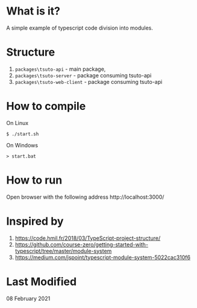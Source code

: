 # What is it?
A simple example of typescript code division into modules.

# Structure

1. `packages\tsuto-api` - main package,
2. `packages\tsuto-server` - package consuming tsuto-api
3. `packages\tsuto-web-client` - package consuming tsuto-api

# How to compile

On Linux
```
$ ./start.sh
```

On Windows
```
> start.bat
```

# How to run

Open browser with the following address
http://localhost:3000/

# Inspired by

1. https://code.hmil.fr/2018/03/TypeScript-project-structure/
2. https://github.com/course-zero/getting-started-with-typescript/tree/master/module-system
3. https://medium.com/jspoint/typescript-module-system-5022cac310f6

# Last Modified
08 February 2021
